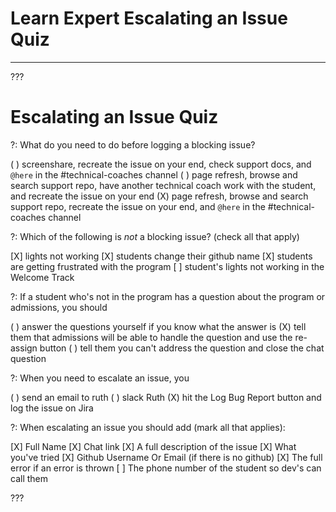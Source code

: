 # Learn Expert Escalating an Issue Quiz
---

???

# Escalating an Issue Quiz

?: What do you need to do before logging a blocking issue?

( ) screenshare, recreate the issue on your end, check support docs, and `@here` in the #technical-coaches channel
( ) page refresh, browse and search support repo, have another technical coach work with the student, and recreate the issue on your end
(X) page refresh, browse and search support repo, recreate the issue on your end, and `@here` in the #technical-coaches channel

?: Which of the following is *not* a blocking issue? (check all that apply)

[X] lights not working
[X] students change their github name
[X] students are getting frustrated with the program
[ ] student's lights not working in the Welcome Track

?: If a student who's not in the program has a question about the program or admissions, you should

( ) answer the questions yourself if you know what the answer is
(X) tell them that admissions will be able to handle the question and use the re-assign button
( ) tell them you can't address the question and close the chat question  

?: When you need to escalate an issue, you

( ) send an email to ruth
( ) slack Ruth
(X) hit the Log Bug Report button and log the issue on Jira

?: When escalating an issue you should add (mark all that applies):

[X] Full Name
[X] Chat link
[X] A full description of the issue
[X] What you've tried
[X] Github Username Or Email (if there is no github)
[X] The full error if an error is thrown
[ ] The phone number of the student so dev's can call them 

???
